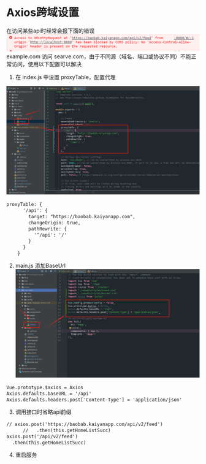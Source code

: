#  Axios跨域设置
在访问某些api时经常会报下面的错误
![images](../images/axios_error.png)
example.com 访问 searve.com，由于不同源（域名、端口或协议不同）不能正常访问，使用以下配置可以解决
1. 在 index.js 中设置 proxyTable，配置代理

![images](../images/axios跨域_01.png)
```
proxyTable: {
      '/api': {
        target: "https://baobab.kaiyanapp.com",
        changeOrigin: true,
        pathRewrite: {
          '^/api': '/'
        }
      }
    }
```

2. main.js 添加BaseUrl
![images](../images/axios跨域_02.png)
```
Vue.prototype.$axios = Axios
Axios.defaults.baseURL = '/api'
Axios.defaults.headers.post['Content-Type'] = 'application/json'
```

3. 调用接口时省略api前缀
```
// axios.post('https://baobab.kaiyanapp.com/api/v2/feed')
      //   .then(this.getHomeListSucc)
axios.post('/api/v2/feed')
  .then(this.getHomeListSucc)
```
4. 重启服务

